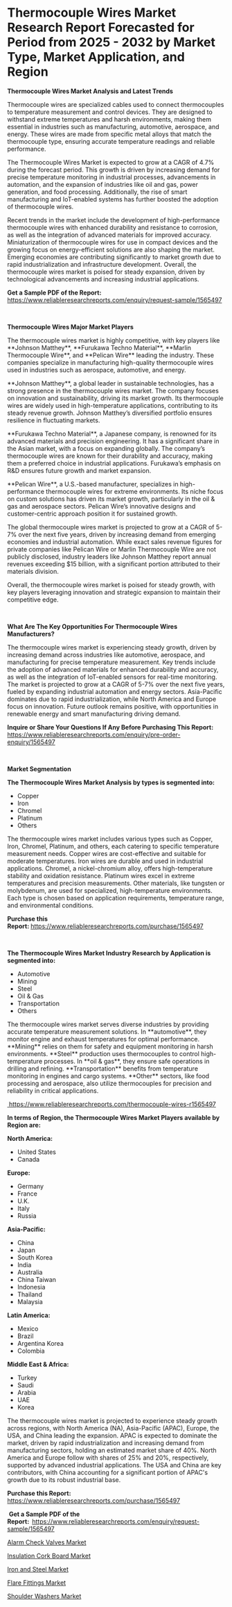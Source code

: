 <p><h1>Thermocouple Wires Market Research Report Forecasted for Period from 2025 -  2032 by Market Type, Market Application, and Region</h1></p><p><strong>Thermocouple Wires Market Analysis and Latest Trends</strong></p>
<p><p>Thermocouple wires are specialized cables used to connect thermocouples to temperature measurement and control devices. They are designed to withstand extreme temperatures and harsh environments, making them essential in industries such as manufacturing, automotive, aerospace, and energy. These wires are made from specific metal alloys that match the thermocouple type, ensuring accurate temperature readings and reliable performance.</p><p>The Thermocouple Wires Market is expected to grow at a CAGR of 4.7% during the forecast period. This growth is driven by increasing demand for precise temperature monitoring in industrial processes, advancements in automation, and the expansion of industries like oil and gas, power generation, and food processing. Additionally, the rise of smart manufacturing and IoT-enabled systems has further boosted the adoption of thermocouple wires.</p><p>Recent trends in the market include the development of high-performance thermocouple wires with enhanced durability and resistance to corrosion, as well as the integration of advanced materials for improved accuracy. Miniaturization of thermocouple wires for use in compact devices and the growing focus on energy-efficient solutions are also shaping the market. Emerging economies are contributing significantly to market growth due to rapid industrialization and infrastructure development. Overall, the thermocouple wires market is poised for steady expansion, driven by technological advancements and increasing industrial applications.</p></p>
<p><strong>Get a Sample PDF of the Report:&nbsp;</strong> <a href="https://www.reliableresearchreports.com/enquiry/request-sample/1565497?utm_campaign=24&utm_medium=2&utm_source=Github&utm_content=ia&utm_term=25012025&utm_id=thermocouple-wires">https://www.reliableresearchreports.com/enquiry/request-sample/1565497</a></p>
<p>&nbsp;</p>
<p><strong>Thermocouple Wires Major Market Players</strong></p>
<p><p>The thermocouple wires market is highly competitive, with key players like **Johnson Matthey**, **Furukawa Techno Material**, **Marlin Thermocouple Wire**, and **Pelican Wire** leading the industry. These companies specialize in manufacturing high-quality thermocouple wires used in industries such as aerospace, automotive, and energy.</p><p>**Johnson Matthey**, a global leader in sustainable technologies, has a strong presence in the thermocouple wires market. The company focuses on innovation and sustainability, driving its market growth. Its thermocouple wires are widely used in high-temperature applications, contributing to its steady revenue growth. Johnson Matthey’s diversified portfolio ensures resilience in fluctuating markets.</p><p>**Furukawa Techno Material**, a Japanese company, is renowned for its advanced materials and precision engineering. It has a significant share in the Asian market, with a focus on expanding globally. The company’s thermocouple wires are known for their durability and accuracy, making them a preferred choice in industrial applications. Furukawa’s emphasis on R&D ensures future growth and market expansion.</p><p>**Pelican Wire**, a U.S.-based manufacturer, specializes in high-performance thermocouple wires for extreme environments. Its niche focus on custom solutions has driven its market growth, particularly in the oil & gas and aerospace sectors. Pelican Wire’s innovative designs and customer-centric approach position it for sustained growth.</p><p>The global thermocouple wires market is projected to grow at a CAGR of 5-7% over the next five years, driven by increasing demand from emerging economies and industrial automation. While exact sales revenue figures for private companies like Pelican Wire or Marlin Thermocouple Wire are not publicly disclosed, industry leaders like Johnson Matthey report annual revenues exceeding $15 billion, with a significant portion attributed to their materials division.</p><p>Overall, the thermocouple wires market is poised for steady growth, with key players leveraging innovation and strategic expansion to maintain their competitive edge.</p></p>
<p>&nbsp;</p>
<p><strong>What Are The Key Opportunities For Thermocouple Wires Manufacturers?</strong></p>
<p><p>The thermocouple wires market is experiencing steady growth, driven by increasing demand across industries like automotive, aerospace, and manufacturing for precise temperature measurement. Key trends include the adoption of advanced materials for enhanced durability and accuracy, as well as the integration of IoT-enabled sensors for real-time monitoring. The market is projected to grow at a CAGR of 5-7% over the next five years, fueled by expanding industrial automation and energy sectors. Asia-Pacific dominates due to rapid industrialization, while North America and Europe focus on innovation. Future outlook remains positive, with opportunities in renewable energy and smart manufacturing driving demand.</p></p>
<p><strong>Inquire or Share Your Questions If Any Before Purchasing This Report:</strong> <a href="https://www.reliableresearchreports.com/enquiry/pre-order-enquiry/1565497?utm_campaign=24&utm_medium=2&utm_source=Github&utm_content=ia&utm_term=25012025&utm_id=thermocouple-wires">https://www.reliableresearchreports.com/enquiry/pre-order-enquiry/1565497</a></p>
<p>&nbsp;</p>
<p><strong>Market Segmentation</strong></p>
<p><strong>The Thermocouple Wires Market Analysis by types is segmented into:</strong></p>
<p><ul><li>Copper</li><li>Iron</li><li>Chromel</li><li>Platinum</li><li>Others</li></ul></p>
<p><p>The thermocouple wires market includes various types such as Copper, Iron, Chromel, Platinum, and others, each catering to specific temperature measurement needs. Copper wires are cost-effective and suitable for moderate temperatures. Iron wires are durable and used in industrial applications. Chromel, a nickel-chromium alloy, offers high-temperature stability and oxidation resistance. Platinum wires excel in extreme temperatures and precision measurements. Other materials, like tungsten or molybdenum, are used for specialized, high-temperature environments. Each type is chosen based on application requirements, temperature range, and environmental conditions.</p></p>
<p><strong>Purchase this Report:&nbsp;</strong><a href="https://www.reliableresearchreports.com/purchase/1565497?utm_campaign=24&utm_medium=2&utm_source=Github&utm_content=ia&utm_term=25012025&utm_id=thermocouple-wires">https://www.reliableresearchreports.com/purchase/1565497</a></p>
<p>&nbsp;</p>
<p><strong>The Thermocouple Wires Market Industry Research by Application is segmented into:</strong></p>
<p><ul><li>Automotive</li><li>Mining</li><li>Steel</li><li>Oil & Gas</li><li>Transportation</li><li>Others</li></ul></p>
<p><p>The thermocouple wires market serves diverse industries by providing accurate temperature measurement solutions. In **automotive**, they monitor engine and exhaust temperatures for optimal performance. **Mining** relies on them for safety and equipment monitoring in harsh environments. **Steel** production uses thermocouples to control high-temperature processes. In **oil & gas**, they ensure safe operations in drilling and refining. **Transportation** benefits from temperature monitoring in engines and cargo systems. **Other** sectors, like food processing and aerospace, also utilize thermocouples for precision and reliability in critical applications.</p></p>
<p><a href="https://www.reliableresearchreports.com/thermocouple-wires-r1565497?utm_campaign=24&utm_medium=2&utm_source=Github&utm_content=ia&utm_term=25012025&utm_id=thermocouple-wires">&nbsp;https://www.reliableresearchreports.com/thermocouple-wires-r1565497</a></p>
<p><strong>In terms of Region, the Thermocouple Wires Market Players available by Region are:</strong></p>
<p>
    <p> <strong> North America: </strong>
        <ul>
            <li>United States</li>
            <li>Canada</li>
        </ul>
        </p> 
    <p> <strong> Europe: </strong>
        <ul>
            <li>Germany</li>
            <li>France</li>
            <li>U.K.</li>
            <li>Italy</li>
            <li>Russia</li>
        </ul>
        </p> 
    <p> <strong> Asia-Pacific: </strong>
        <ul>
            <li>China</li>
            <li>Japan</li>
            <li>South Korea</li>
            <li>India</li>
            <li>Australia</li>
            <li>China Taiwan</li>
            <li>Indonesia</li>
            <li>Thailand</li>
            <li>Malaysia</li>
        </ul>
        </p> 
    <p> <strong> Latin America: </strong>
        <ul>
            <li>Mexico</li>
            <li>Brazil</li>
            <li>Argentina Korea</li>
            <li>Colombia</li>
        </ul>
        </p> 
    <p> <strong> Middle East & Africa: </strong>
        <ul>
            <li>Turkey</li>
            <li>Saudi</li>
            <li>Arabia</li>
            <li>UAE</li>
            <li>Korea</li>
        </ul>
    </p>
    </p>
<p><p>The thermocouple wires market is projected to experience steady growth across regions, with North America (NA), Asia-Pacific (APAC), Europe, the USA, and China leading the expansion. APAC is expected to dominate the market, driven by rapid industrialization and increasing demand from manufacturing sectors, holding an estimated market share of 40%. North America and Europe follow with shares of 25% and 20%, respectively, supported by advanced industrial applications. The USA and China are key contributors, with China accounting for a significant portion of APAC's growth due to its robust industrial base.</p></p>
<p><strong>Purchase this Report: </strong><a href="https://www.reliableresearchreports.com/purchase/1565497?utm_campaign=24&utm_medium=2&utm_source=Github&utm_content=ia&utm_term=25012025&utm_id=thermocouple-wires">https://www.reliableresearchreports.com/purchase/1565497</a></p>
<p>&nbsp;<strong>Get a Sample PDF of the Report:&nbsp;&nbsp;</strong><a href="https://www.reliableresearchreports.com/enquiry/request-sample/1565497?utm_campaign=24&utm_medium=2&utm_source=Github&utm_content=ia&utm_term=25012025&utm_id=thermocouple-wires">https://www.reliableresearchreports.com/enquiry/request-sample/1565497</a></p>
<p><strong></strong></p>
<p><p><a href="https://www.linkedin.com/pulse/projecting-alarm-check-valves-markets-rapid-growthwith-cagr-cmj2f?utm_campaign=24&utm_medium=2&utm_source=Github&utm_content=ia&utm_term=25012025&utm_id=thermocouple-wires">Alarm Check Valves Market</a></p><p><a href="https://github.com/norbeludie83/Market-Research-Report-List-1/blob/main/insulation-cork-board-market.md?utm_campaign=24&utm_medium=2&utm_source=Github&utm_content=ia&utm_term=25012025&utm_id=thermocouple-wires">Insulation Cork Board Market</a></p><p><a href="https://github.com/shirleenfraker87/Market-Research-Report-List-1/blob/main/iron-and-steel-market.md?utm_campaign=24&utm_medium=2&utm_source=Github&utm_content=ia&utm_term=25012025&utm_id=thermocouple-wires">Iron and Steel Market</a></p><p><a href="https://www.linkedin.com/pulse/market-insights-flare-fittings-sector-2025-2032-expected-cagr-8ef9f?utm_campaign=24&utm_medium=2&utm_source=Github&utm_content=ia&utm_term=25012025&utm_id=thermocouple-wires">Flare Fittings Market</a></p><p><a href="https://www.linkedin.com/pulse/shoulder-washers-market-overview-regional-outlook-competitive-2iavf?utm_campaign=24&utm_medium=2&utm_source=Github&utm_content=ia&utm_term=25012025&utm_id=thermocouple-wires">Shoulder Washers Market</a></p></p>